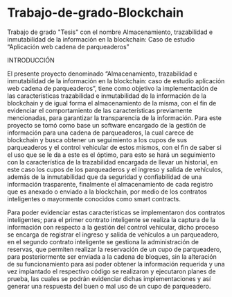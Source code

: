 # Trabajo-de-grado-Blockchain
Trabajo de grado "Tesis" con el nombre Almacenamiento, trazabilidad e inmutabilidad de la información en la blockchain: Caso de  estudio “Aplicación web cadena de parqueaderos”

INTRODUCCIÓN

El presente proyecto denominado “Almacenamiento, trazabilidad e inmutabilidad de la información en la blockchain: caso de estudio aplicación web cadena de parqueaderos”, tiene como objetivo la implementación de las características trazabilidad e inmutabilidad de la información de la blockchain y de igual forma el almacenamiento de la misma, con el fin de evidenciar el comportamiento de las características previamente mencionadas, para garantizar la transparencia de la información.  Para este proyecto se tomó como base un software encargado de la gestión de información para una cadena de parqueaderos, la cual carece de blockchain y busca obtener un seguimiento a los cupos de sus parqueaderos y el control vehicular de estos mismos, con el fin de saber si el uso que se le da a este es el óptimo, para esto se hará un seguimiento con la característica de la trazabilidad encargada de llevar un historial, en este caso los cupos de los parqueaderos y el ingreso y salida de vehículos, además de la inmutabilidad que da seguridad y confiabilidad de una información trasparente, finalmente el almacenamiento de cada registro que es anexado o enviado a la blockchain, por medio de los contratos inteligentes o mayormente conocidos como smart contracts.

Para poder evidenciar estas características se implementaron dos contratos inteligentes; para el primer contrato inteligente se realiza la captura de la información con respecto a la gestión del control vehicular, dicho proceso se encarga de registrar el ingreso y salida de vehículos a un parqueadero, en el segundo contrato inteligente se gestiona la administración de reservas, que permiten realizar la reservación de un cupo de parqueadero, para posteriormente ser enviada a la cadena de bloques, sin la alteración de su funcionamiento para así poder obtener la información requerida y una vez implantado el respectivo código se realizaron y ejecutaron planes de prueba, las cuales se podrán evidenciar dichas implementaciones y así generar una respuesta del buen o mal uso de un cupo de parqueadero.
